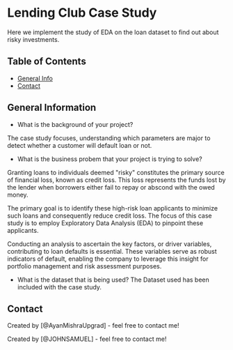 # Lending Club Case Study
Here we implement the study of EDA on the loan dataset to find out about risky investments.


## Table of Contents
* [General Info](#general-information)
* [Contact](#contact)

<!-- You can include any other section that is pertinent to your problem -->

## General Information

- What is the background of your project?

The case study focuses, understanding which parameters are major to detect whether a customer will default loan or not.

- What is the business probem that your project is trying to solve?

Granting loans to individuals deemed "risky" constitutes the primary source of financial loss, known as credit loss. This loss represents the funds lost by the lender when borrowers either fail to repay or abscond with the owed money.

The primary goal is to identify these high-risk loan applicants to minimize such loans and consequently reduce credit loss. The focus of this case study is to employ Exploratory Data Analysis (EDA) to pinpoint these applicants.

Conducting an analysis to ascertain the key factors, or driver variables, contributing to loan defaults is essential. These variables serve as robust indicators of default, enabling the company to leverage this insight for portfolio management and risk assessment purposes.

- What is the dataset that is being used?
The Dataset used has been included with the case study.



## Contact
Created by [@AyanMishraUpgrad] - feel free to contact me!

Created by [@JOHNSAMUEL] - feel free to contact me!


<!-- Optional -->
<!-- ## License -->
<!-- This project is open source and available under the [... License](). -->

<!-- You don't have to include all sections - just the one's relevant to your project -->
